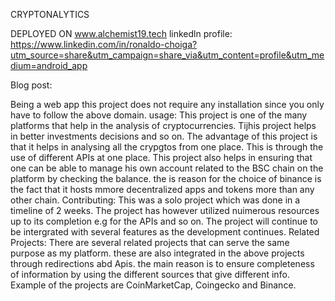 CRYPTONALYTICS


DEPLOYED ON www.alchemist19.tech
linkedln profile: https://www.linkedin.com/in/ronaldo-choiga?utm_source=share&utm_campaign=share_via&utm_content=profile&utm_medium=android_app

Blog post: 

Being a web app this project does not require any installation since you only have to follow the above domain.
usage:
This project is one of the many platforms that help in the analysis of cryptocurrencies. Tijhis project helps in better investments decisions and so on.
The advantage of this project is that it helps in analysing all the crypgtos from one place. This is through the use of different APIs at one place. This project also helps in  ensuring that one can be able to manage his own account related to the BSC chain on the platform by checking the balance. the is reason for the choice of binance is the fact that it hosts mmore decentralized apps and tokens more than any other chain.
Contributing:
This was a solo project which was done in a timeline of 2 weeks.
The project has however utilized nuimerous resources up to its completion e.g for the APIs and so on.
The project will continue to be intergrated with several features as the development continues.
Related Projects:
There are several related projects that can serve the same purpose as my platform. these are also integrated in the above projects through redirections abd Apis. the main reason is to ensure completeness of information by using the different sources that give different info. 
Example of the projects are CoinMarketCap, Coingecko and Binance.
